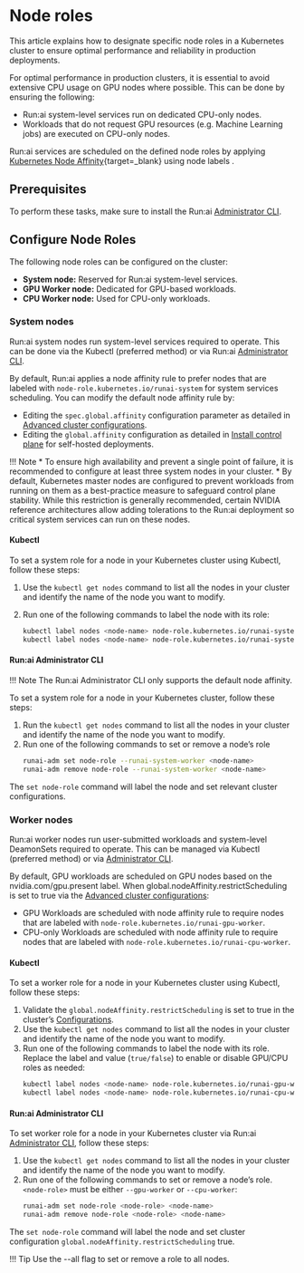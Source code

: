 # Node roles

This article explains how to designate specific node roles in a Kubernetes cluster to ensure optimal performance and reliability in production deployments.

For optimal performance in production clusters, it is essential to avoid extensive CPU usage on GPU nodes where possible. This can be done by ensuring the following:

* Run:ai system-level services run on dedicated CPU-only nodes.
* Workloads that do not request GPU resources (e.g. Machine Learning jobs) are executed on CPU-only nodes.

Run:ai services are scheduled on the defined node roles by applying [Kubernetes Node Affinity](https://kubernetes.io/docs/concepts/scheduling-eviction/assign-pod-node/#affinity-and-anti-affinity){target=_blank} using node labels .


## Prerequisites

To perform these tasks, make sure to install the Run:ai [Administrator CLI](cli-admin-install.md).

## Configure Node Roles

The following node roles can be configured on the cluster:

* __System node:__ Reserved for Run:ai system-level services.
* __GPU Worker node:__ Dedicated for GPU-based workloads.
* __CPU Worker node:__ Used for CPU-only workloads.

### System nodes

Run:ai system nodes run system-level services required to operate. This can be done via the Kubectl (preferred method) or via Run:ai [Administrator CLI](cli-admin-install.md).

By default, Run:ai applies a node affinity rule to prefer nodes that are labeled with `node-role.kubernetes.io/runai-system` for system services scheduling. You can modify the default node affinity rule by:

* Editing the `spec.global.affinity` configuration parameter as detailed in [Advanced cluster configurations](../config/advanced-cluster-config.md).
* Editing the `global.affinity` configuration as detailed in [Install control plane](../runai-setup/self-hosted/k8s/backend.md) for self-hosted deployments.


!!! Note
    * To ensure high availability and prevent a single point of failure, it is recommended to configure at least three system nodes in your cluster.
    * By default, Kubernetes master nodes are configured to prevent workloads from running on them as a best-practice measure to safeguard control plane stability. While this restriction is generally recommended, certain NVIDIA reference architectures allow adding tolerations to the Run:ai deployment so critical system services can run on these nodes.


#### Kubectl

To set a system role for a node in your Kubernetes cluster using Kubectl, follow these steps:

1. Use the `kubectl get nodes` command to list all the nodes in your cluster and identify the name of the node you want to modify.

2. Run one of the following commands to label the node with its role:
    ```bash
    kubectl label nodes <node-name> node-role.kubernetes.io/runai-system=true
    kubectl label nodes <node-name> node-role.kubernetes.io/runai-system=false
    ```

#### Run:ai Administrator CLI

!!! Note
    The Run:ai Administrator CLI only supports the default node affinity.

To set a system role for a node in your Kubernetes cluster, follow these steps:

1. Run the `kubectl get nodes` command to list all the nodes in your cluster and identify the name of the node you want to modify.
2. Run one of the following commands to set or remove a node’s role
    ```bash
    runai-adm set node-role --runai-system-worker <node-name>
    runai-adm remove node-role --runai-system-worker <node-name>
    ```

The `set node-role` command will label the node and set relevant cluster configurations.


### Worker nodes

Run:ai worker nodes run user-submitted workloads and system-level DeamonSets required to operate. This can be managed via Kubectl (preferred method) or via [Administrator CLI](cli-admin-install.md).

By default, GPU workloads are scheduled on GPU nodes based on the nvidia.com/gpu.present label. When global.nodeAffinity.restrictScheduling is set to true via the [Advanced cluster configurations](../config/advanced-cluster-config.md):

* GPU Workloads are scheduled with node affinity rule to require nodes that are labeled with `node-role.kubernetes.io/runai-gpu-worker`.
* CPU-only Workloads are scheduled with node affinity rule to require nodes that are labeled with `node-role.kubernetes.io/runai-cpu-worker`.

#### Kubectl

To set a worker role for a node in your Kubernetes cluster using Kubectl, follow these steps:

1. Validate the `global.nodeAffinity.restrictScheduling` is set to true in the cluster’s [Configurations](advanced-cluster-config.md).
2. Use the `kubectl get nodes` command to list all the nodes in your cluster and identify the name of the node you want to modify.
3. Run one of the following commands to label the node with its role. Replace the label and value (`true/false`) to enable or disable GPU/CPU roles as needed:
    ```bash
    kubectl label nodes <node-name> node-role.kubernetes.io/runai-gpu-worker=true
    kubectl label nodes <node-name> node-role.kubernetes.io/runai-cpu-worker=false
    ```

#### Run:ai Administrator CLI 

To set worker role for a node in your Kubernetes cluster via Run:ai [Administrator CLI](cli-admin-install.md), follow these steps:

1. Use the `kubectl get nodes` command to list all the nodes in your cluster and identify the name of the node you want to modify.
2. Run one of the following commands to set or remove a node’s role. `<node-role>` must be either `--gpu-worker` or `--cpu-worker`:
    ```bash
    runai-adm set node-role <node-role> <node-name>
    runai-adm remove node-role <node-role> <node-name>
    ``` 

The `set node-role` command will label the node and set cluster configuration `global.nodeAffinity.restrictScheduling` true.

!!! Tip
    Use the --all flag to set or remove a role to all nodes.
